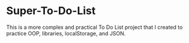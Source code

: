 # Super-To-Do-List
This is a more complex and practical To Do List project that I created to practice OOP, libraries, localStorage, and JSON.